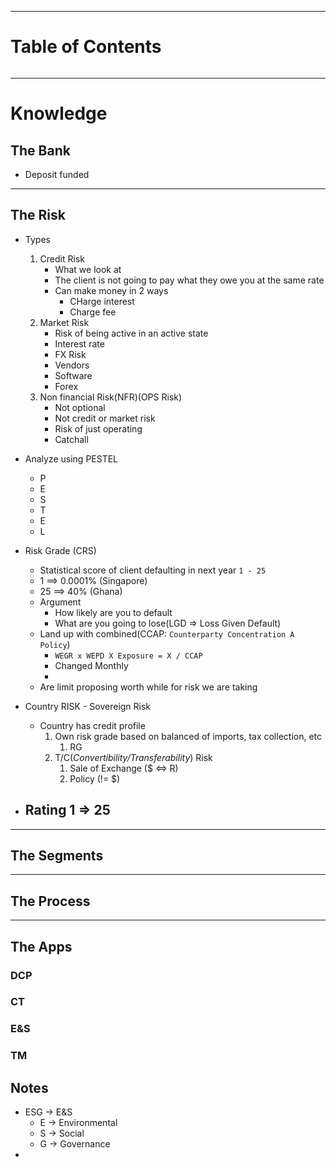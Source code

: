 ___
# Table of Contents
```toc
```
___

# Knowledge
## The Bank

- Deposit funded

___
## The Risk

- Types 
	1. Credit Risk
		- What we look at
		- The client is not going to pay what they owe you at the same rate
		- Can make money in 2 ways
			- CHarge interest
			- Charge fee
	2. Market Risk
		- Risk of being active in an active state
		- Interest rate 
		- FX Risk
		- Vendors 
		- Software
		- Forex
	3. Non financial Risk(NFR)(OPS Risk)
		- Not optional
		- Not credit or market risk
		- Risk of just operating
		- Catchall

- Analyze using PESTEL
	- P
	- E
	- S
	- T
	- E
	- L

- Risk Grade (CRS)
	- Statistical score of client defaulting in next year ` 1 - 25 `
	- 1  ==> 0.0001% (Singapore)
	- 25 ==> 40% (Ghana)
	- Argument
		- How likely are you to default
		- What are you going to lose(LGD => Loss Given Default) 
	- Land up with combined(CCAP: ` Counterparty Concentration A Policy `)
		- ` WEGR x WEPD X Exposure = X / CCAP `
		- Changed Monthly
		- 
	- Are limit proposing worth while for risk we are taking

- Country RISK - Sovereign Risk
	- Country has credit profile
		1.  Own risk grade based on balanced of imports, tax collection, etc
			1. RG
		2.  T/C(*Convertibility/Transferability*) Risk
			1. Sale of Exchange ($ <=> R)
			2. Policy (!= $)

- Rating 1 => 25
	- 
___
## The Segments


___
## The Process


___
## The Apps


### DCP


### CT


### E&S


### TM


## Notes

- ESG -> E&S 
	- E -> Environmental
	- S -> Social
	- G -> Governance
- 